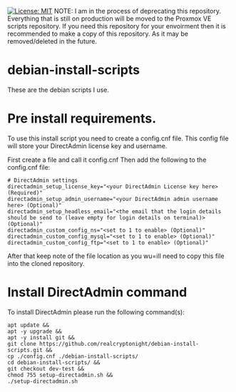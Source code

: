 [![License: MIT](https://img.shields.io/badge/License-MIT-yellow.svg)](https://github.com/realcryptonight2/debian-install-scripts/blob/master/LICENSE.md)
NOTE:
I am in the process of deprecating this repository.
Everything that is still on production will be moved to the Proxmox VE scripts repository.
If you need this repository for your envoirment then it is recommended to make a copy of this repository.
As it may be removed/deleted in the future.

# debian-install-scripts
These are the debian scripts I use.

# Pre install requirements.
To use this install script you need to create a config.cnf file.
This config file will store your DirectAdmin license key and username.

First create a file and call it config.cnf
Then add the following to the config.cnf file:
```
# DirectAdmin settings
directadmin_setup_license_key="<your DirectAdmin License key here> (Required)"
directadmin_setup_admin_username="<your DirectAdmin admin username here> (Optional)"
directadmin_setup_headless_email="<the email that the login details should be send to (leave empty for login details on terminal)> (Optional)"
directadmin_custom_config_ns="<set to 1 to enable> (Optional)"
directadmin_custom_config_mysql="<set to 1 to enable> (Optional)"
directadmin_custom_config_ftp="<set to 1 to enable> (Optional)"
```
After that keep note of the file location as you wu=ill need to copy this file into the cloned repository.

# Install DirectAdmin command
To install DirectAdmin please run the following command(s):  
```
apt update &&
apt -y upgrade &&
apt -y install git &&
git clone https://github.com/realcryptonight/debian-install-scripts.git &&
cp ./config.cnf ./debian-install-scripts/
cd debian-install-scripts/ &&
git checkout dev-test &&
chmod 755 setup-directadmin.sh &&
./setup-directadmin.sh
```
